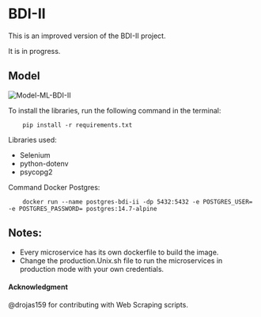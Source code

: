 # BDI-II

This is an improved version of the BDI-II project.

It is in progress.

## Model

![Model-ML-BDI-II](https://images2.imgbox.com/4a/db/CDNDXpw3_o.png)

To install the libraries, run the following command in the terminal:
```console
    pip install -r requirements.txt
```

Libraries used:
* Selenium 
* python-dotenv
* psycopg2

Command Docker Postgres:
```console
    docker run --name postgres-bdi-ii -dp 5432:5432 -e POSTGRES_USER= -e POSTGRES_PASSWORD= postgres:14.7-alpine
```

## Notes:

- Every microservice has its own dockerfile to build the image.
- Change the production.Unix.sh file to run the microservices in production mode with your own credentials.

   

#### Acknowledgment
@drojas159 for contributing with Web Scraping scripts.
